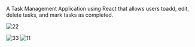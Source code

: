 A Task Management Application using React that allows users toadd, edit, delete tasks, and mark tasks as completed.

![22](https://github.com/rishimaheshwari123/Task-Management-Application-using/assets/114659322/29889688-c623-4245-b8a7-35545dc6d95f)


![33](https://github.com/rishimaheshwari123/Task-Management-Application-using/assets/114659322/b48e896e-9ac7-448e-bf94-8e1477c71ccc)
![11](https://github.com/rishimaheshwari123/Task-Management-Application-using/assets/114659322/2b819607-5f27-40d8-a6f2-84b0ee94af77)
